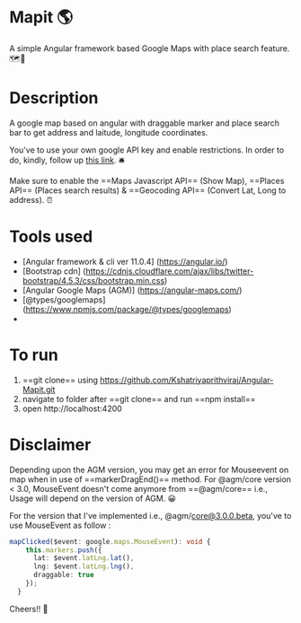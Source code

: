 # Mapit 🌎

A simple Angular framework based Google Maps with place search feature. 🗺️🧭

# Description

A google map based on angular with draggable marker and place search bar to get address and laitude, longitude coordinates.

You've to use your own google API key and enable restrictions. In order to do, kindly, follow up [this link](https://developers.google.com/maps/documentation/javascript/get-api-key). 🛎️

Make sure to enable the ==Maps Javascript API== (Show Map), ==Places API== (Places search results) & ==Geocoding API== (Convert Lat, Long to address). ⏰

# Tools used

* [Angular framework & cli ver 11.0.4] (https://angular.io/)
* [Bootstrap cdn] (https://cdnjs.cloudflare.com/ajax/libs/twitter-bootstrap/4.5.3/css/bootstrap.min.css)
* [Angular Google Maps (AGM)] (https://angular-maps.com/)
* [@types/googlemaps] (https://www.npmjs.com/package/@types/googlemaps)
*
# To run
1. ==git clone== using https://github.com/Kshatriyaprithviraj/Angular-Mapit.git
2. navigate to folder after ==git clone== and run ==npm install==
3. open http://localhost:4200

# Disclaimer

Depending upon the AGM version, you may get an error for Mouseevent on map when in use of ==markerDragEnd()== method.
For @agm/core version < 3.0, MouseEvent doesn't come anymore from ==@agm/core==
 i.e., Usage will depend on the version of AGM. 😀
 
 For the version that I've implemented i.e., @agm/core@3.0.0.beta, you've to use MouseEvent as follow :

```typescript
mapClicked($event: google.maps.MouseEvent): void {
    this.markers.push({
      lat: $event.latLng.lat(),
      lng: $event.latLng.lng(),
      draggable: true
    });
  }
 ```
 
Cheers!!  🥂
